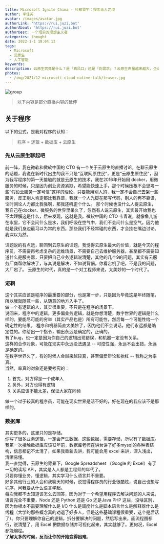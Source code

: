 ```yaml
---
title: Microsoft Ignite China - 科技寰宇：探索无人之境
author: 李佳芮
avatar: /images/avatar.jpg
authorLink: 'https://rui.juzi.bot'
authorAbout: 'https://rui.juzi.bot'
authorDesc: 一个现实的理想主义者
categories: thought
date: 2022-1-1 18:04:13
tags:
  - Microsoft
  - 云原生
  - 人工智能
keywords:
description: 云原生究竟是什么？是「真风口」还是「伪需求」？云原生声量越来越大，企业该如何选择？「新人」登场，人工智能还值得关注么？
photos:
  - /img/2021/12-microsoft-cloud-native-talk/teaser.jpg
---
```


![group](/img/2021/12-microsoft-cloud-native-talk/talk.jpeg)

> 以下内容是部分直播内容的延伸

## 关于程序

以下的公式，是我对程序的认知：

> 程序 = 逻辑  + 数据库 + 云原生

### 先从云原生聊起吧

前一阵，我在微软和微软中国的 CTO 有一个关于云原生的直播讨论，在聊云原生的话题，我说在新时代出生的我不只是“互联网原住民”，更是“云原生原住民”，因为我写程序的第一天接触的就是云原生的技术，我在2016年开始用 docker，用微服务的时候，只是因为创业资源紧缺，希望能快速上手，那个时候压根不会思考一些“假设云服务一定可信”这样的理论，只要能用别人的，我一定不会自己去架一些服务，反正别人肯定都比我靠谱，我就一个人光脚在那写代码，别人的再不靠谱，论时间论人力都比我强啊，那我还叽歪个什么。
那个时候也没什么人提云原生，我自己在docker、微服务的世界里呆久了，忽然有人说云原生，其实最开始我也不太理解这是什么，后来发现，这就是我。微软中国的 CTO 韦青说，就像鱼儿游在水里，它不会问什么是水，我们呼吸在空气中，我们不会问什么是空气。因为他就是我们身边最习以为常的东西。那些我们不经常碰的东西，才会挂在嘴边讨论。我深以为然。  

话题说的有点远，聊回到云原生的话题，我觉得云原生最大的价值，就是今天的程序员，不需要再考虑复杂的运维场景，不需要自己去维护服务器，甚至都不需要知道什么是服务器，只要把自己业务逻辑说清楚，其他的几个9的问题，其实有云服务厂商帮你解决了，与其说是解决，不如说背锅。你看宕机了吧，不是我的问题，大厂宕了。
云原生的时代，真的是一个对工程师来说，太美妙的一个时代了。  

### 逻辑

这个其实应该是程序的最重要的部分，也是第一步，只是因为毕竟这是年终随笔，所以我就随意一些，从随意的地方入手了。  
做一个有逻辑的人，其实很重要，不只是在程序的场景下。  
说回来，程序中的逻辑，更多偏业务逻辑，就是你想清楚，数字世界的逻辑是什么样的，要能尽可能的穷举（其实产品也是）所有可能性，然后每一个可能性给一个确定性的结果。
程序和机器简直太美妙了，因为他们不会说话，他们永远都是确定性的。你给出一个指令，输出永远是确定的，正确的。  
有了bug，也一定是因为你自己的逻辑出现错误，和机器一定没有关系。  
这样的合作对象，可能在现实中永远没法遇见 -- 可控性强，永远不会出错，永远是确定的。  
在数字世界久了，有的时候人会越来越较真，甚至偏爱辩论和抬杠 -- 我称之为率真。  
当然，率真的对象还是要考究的：

1. 首先，对方得是一个成年人
2. 另外，对方也得有逻辑
3. 关系应该不能太差，保证大家在同频

做一个过于较真的程序员，可能在现实世界是活不好的，好在现在的我应该不是那样的。

### 数据库

其实更多的，这里只的是存储。  
你写了很多业务逻辑，一定会产生数据，这些数据，需要存储，所以有了数据库。  
我第一次接触数据库应该12年前，数据库老师在讲台讲了好多mysql的各种表结构，信息都记不太清了，如果我重新去讲，我可能会用 excel 来讲，深入浅出，清晰易懂。  
我一直觉得，云原生的背景下，Google Spreadsheet （Google 的 Excel）有了一切的读写 API，其实是人人都是工程师的年代了。  
只要你懂业务，懂逻辑，其实学习什么语言并不重要。  
好多其他行业的人会和我聊天的时候，说觉得程序员的行业很酷炫，说自己也想写程序，问我要从什么语言学起。  
每次我都不太知道该怎么去回答，因为对于一个希望用程序去解决问题的人来说，语言完全不重要，Node 还是 Python 还是 Go 还是Java PHP 这些，没啥区别，因为你根本不需要理解什么是 I/O 什么是调度什么是脚本语言什么是解释器什么是线程（大学的那些概念真的劝退了好多人，但是这些基础课程很重要，这个是后话了）。你只要理解你自己的逻辑，拆分要解决的问题，然后写出来，画流程图都行，说清楚了，用 Excel 把数据存储并可视化起来，其实就够了。更何况，Excel 都能编程。  
**了解太多的时候，反而让你的开始变得困难**。
